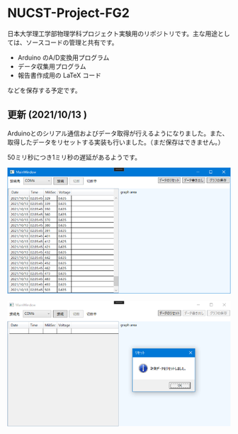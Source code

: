 # NUCST-Project-FG2
日本大学理工学部物理学科プロジェクト実験用のリポジトリです。主な用途としては、ソースコードの管理と共有です。

- Arduino のA/D変換用プログラム
- データ収集用プログラム
- 報告書作成用の LaTeX コード

などを保存する予定です。

## 更新 (2021/10/13 )
Arduinoとのシリアル通信およびデータ取得が行えるようになりました。また、取得したデータをリセットする実装も行いました。（まだ保存はできません。）

50ミリ秒につき1ミリ秒の遅延があるようです。

![](Images/20211013/fig01.png)

![](Images/20211013/fig02.png)